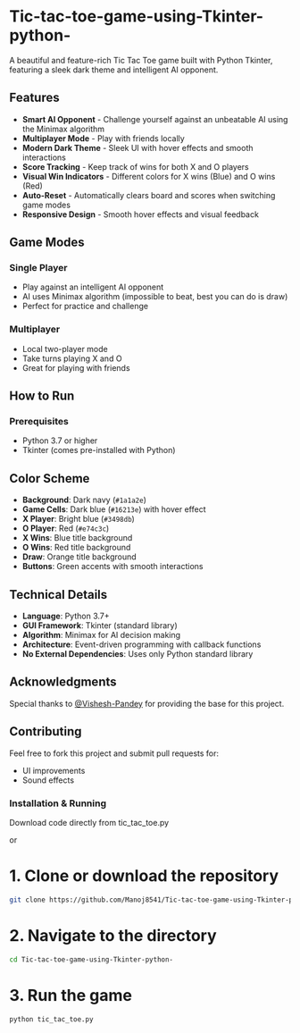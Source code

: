 # Tic-tac-toe-game-using-Tkinter-python-
A beautiful and feature-rich Tic Tac Toe game built with Python Tkinter, featuring a sleek dark theme and intelligent AI opponent.

## Features

-  **Smart AI Opponent** - Challenge yourself against an unbeatable AI using the Minimax algorithm
-  **Multiplayer Mode** - Play with friends locally
-  **Modern Dark Theme** - Sleek UI with hover effects and smooth interactions
-  **Score Tracking** - Keep track of wins for both X and O players
-  **Visual Win Indicators** - Different colors for X wins (Blue) and O wins (Red)
-  **Auto-Reset** - Automatically clears board and scores when switching game modes
-  **Responsive Design** - Smooth hover effects and visual feedback

## Game Modes

### Single Player
- Play against an intelligent AI opponent
- AI uses Minimax algorithm (impossible to beat, best you can do is draw)
- Perfect for practice and challenge

### Multiplayer
- Local two-player mode
- Take turns playing X and O
- Great for playing with friends

## How to Run

### Prerequisites
- Python 3.7 or higher
- Tkinter (comes pre-installed with Python)

## Color Scheme

- **Background**: Dark navy (`#1a1a2e`)
- **Game Cells**: Dark blue (`#16213e`) with hover effect
- **X Player**: Bright blue (`#3498db`)
- **O Player**: Red (`#e74c3c`)
- **X Wins**: Blue title background
- **O Wins**: Red title background
- **Draw**: Orange title background
- **Buttons**: Green accents with smooth interactions

## Technical Details

- **Language**: Python 3.7+
- **GUI Framework**: Tkinter (standard library)
- **Algorithm**: Minimax for AI decision making
- **Architecture**: Event-driven programming with callback functions
- **No External Dependencies**: Uses only Python standard library

## Acknowledgments

Special thanks to [@Vishesh-Pandey](https://github.com/Vishesh-Pandey) for providing the base for this project.

## Contributing

Feel free to fork this project and submit pull requests for:
- UI improvements
- Sound effects

### Installation & Running
Download code directly from tic_tac_toe.py    

or

# 1. Clone or download the repository
```bash
git clone https://github.com/Manoj8541/Tic-tac-toe-game-using-Tkinter-python-.git
```

# 2. Navigate to the directory
```bash
cd Tic-tac-toe-game-using-Tkinter-python-
```

# 3. Run the game
```bash
python tic_tac_toe.py
```
